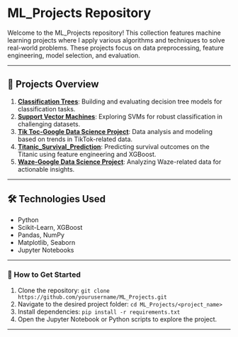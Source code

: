 # ML_Projects Repository

Welcome to the ML_Projects repository! This collection features machine learning projects where I apply various algorithms and techniques to solve real-world problems. These projects focus on data preprocessing, feature engineering, model selection, and evaluation.

---

## 📜 Projects Overview

1. [**Classification Trees**](https://github.com/VinodAnbalagan/ML_Projects/tree/10d27ee359548756c0999f1f9e10695b1a5b96a5/Classification%20Trees): Building and evaluating decision tree models for classification tasks.
2. [**Support Vector Machines**](https://github.com/VinodAnbalagan/ML_Projects/tree/10d27ee359548756c0999f1f9e10695b1a5b96a5/Support%20Vector%20Machines): Exploring SVMs for robust classification in challenging datasets.
3. [**Tik Toc-Google Data Science Project**](https://github.com/VinodAnbalagan/ML_Projects/tree/7be856ce985fed98d12b58358f39e8af1714ccc5/Tik-Toc%20Google%20Data%20Science%20Project): Data analysis and modeling based on trends in TikTok-related data.
4. [**Titanic_Survival_Prediction**](https://github.com/VinodAnbalagan/ML_Projects/tree/10d27ee359548756c0999f1f9e10695b1a5b96a5/Titanic_Survival_Prediction): Predicting survival outcomes on the Titanic using feature engineering and XGBoost.
5. [**Waze-Google Data Science Project**](https://github.com/VinodAnbalagan/ML_Projects/tree/10d27ee359548756c0999f1f9e10695b1a5b96a5/Waze-%20Google%20Data%20Science%20Project): Analyzing Waze-related data for actionable insights.

---

## 🛠 Technologies Used
- Python
- Scikit-Learn, XGBoost
- Pandas, NumPy
- Matplotlib, Seaborn
- Jupyter Notebooks

---

### 🚀 How to Get Started
1. Clone the repository: `git clone https://github.com/yourusername/ML_Projects.git`
2. Navigate to the desired project folder: `cd ML_Projects/<project_name>`
3. Install dependencies: `pip install -r requirements.txt`
4. Open the Jupyter Notebook or Python scripts to explore the project.

---
